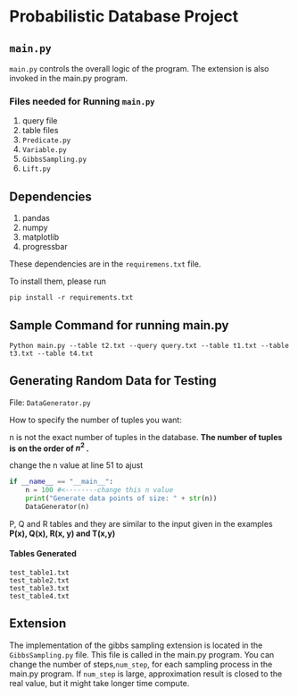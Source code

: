 # Probabilistic Database Project
## `main.py`
`main.py` controls the overall logic of the program. The extension is also invoked in the main.py program.

### Files needed for Running `main.py`

1. query file
2. table files
3. `Predicate.py`
4. `Variable.py`
5. `GibbsSampling.py`
6. `Lift.py`

## Dependencies

1. pandas
2. numpy
3. matplotlib
4. progressbar

These dependencies are in the `requiremens.txt` file.

To install them, please run

`pip install -r requirements.txt`


## Sample Command for running main.py
`Python main.py --table t2.txt --query query.txt --table t1.txt --table t3.txt --table t4.txt`

## Generating Random Data for Testing

File: `DataGenerator.py`

How to specify the number of tuples you want:

n is not the exact number of tuples in the database. **The number of tuples is on the order of  $n^2$ .**

change the n value at line 51 to ajust 

```python
if __name__ == "__main__":
    n = 100 #<--------change this n value
    print("Generate data points of size: " + str(n))
    DataGenerator(n) 
```

P, Q and R tables and they are similar to the input given in the examples **P(x), Q(x), R(x, y) and T(x,y)**

#### Tables Generated

```
test_table1.txt
test_table2.txt
test_table3.txt
test_table4.txt
```

## Extension

The implementation of the gibbs sampling extension is located in the `GibbsSampling.py` file. This file is called in the main.py program. You can change the number of steps,`num_step`, for each sampling process in the main.py program. If `num_step` is large, approximation result is closed to the real value, but it might take longer time compute.

